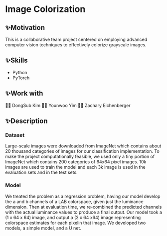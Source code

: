 # Image Colorization
## ✨Motivation
This is a collaborative team project centered on employing advanced computer vision techniques to effectively colorize grayscale images.
## ✨Skills
- Python
- PyTorch
## ✨Work with
🧑‍💻 DongSub Kim 👩‍💻 Younwoo Yim 🧑‍💻 Zachary Eichenberger
## ✨Description
### Dataset
Large-scale images were downloaded from ImageNet which contains about 20 thousand categories of images for our classification implementation. To make the project computationally feasible, we used only a tiny portion of ImageNet which contains 200 categories of 64x64 pixel images. 
10k images are used to train the model and each 3k image is used in the evaluation sets and in the test sets.
### Model
We treated the problem as a regression problem, having our model develop the a and b channels of a LAB colorspace, given just the luminance dimension. Then at evaluation time, we re-combined the predicted channels with
the actual luminance values to produce a final output. Our model took a (1 x 64 x 64) image, and output a (2 x 64 x64) image representing colorspace estimates for each pixelin that image. We developed two models, a simple model, and a U net.
